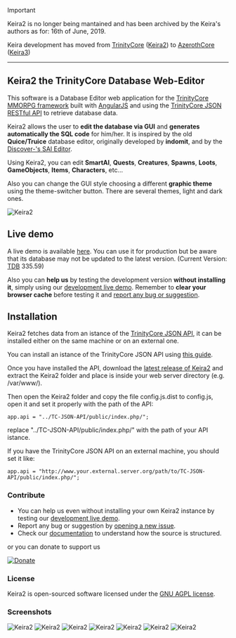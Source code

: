 > [!IMPORTANT]  
> Keira2 is no longer being mantained and has been archived by the Keira's authors as for: 16th of June, 2019.
> 
> Keira development has moved from [TrinityCore](https://github.com/TrinityCore/TrinityCore) ([Keira2](https://github.com/Helias/Keira2)) to [AzerothCore](https://github.com/azerothcore/azerothcore-wotlk) ([Keira3](https://github.com/azerothcore/Keira3))

------------------

## Keira2 the TrinityCore Database Web-Editor

This software is a Database Editor web application for the [TrinityCore MMORPG framework](https://github.com/TrinityCore/TrinityCore) built with [AngularJS](https://angularjs.org/) and using the [TrinityCore JSON RESTful API](https://github.com/ShinDarth/TC-JSON-API/) to retrieve database data.

Keira2 allows the user to **edit the database via GUI** and **generates automatically the SQL code** for him/her. It is inspired by the old **Quice/Truice** database editor, originally developed by **indomit**, and by the [Discover-'s SAI Editor](https://github.com/Discover-/SAI-Editor).

Using Keira2, you can edit **SmartAI**, **Quests**, **Creatures**, **Spawns**, **Loots**, **GameObjects**, **Items**, **Characters**, etc...

Also you can change the GUI style choosing a different **graphic theme** using the theme-switcher button. There are several themes, light and dark ones.

![Keira2](http://shinworld.altervista.org/images/keira2/Keira2.png "Keira2")

## Live demo

A live demo is available [here](https://keira2.altervista.org/Keira2-dev/). You can use it for production but be aware that its database may not be updated to the latest version. (Current Version: [TDB](https://github.com/TrinityCore/TrinityCore/issues/14421) 335.59)

Also you can **help us** by testing the development version **without installing it**, simply using our [development live demo](http://keira2.altervista.org/Keira2-dev/). Remember to **clear your browser cache** before testing it and [report any bug or suggestion](https://github.com/Helias/Keira2/issues/new).

## Installation

Keira2 fetches data from an istance of the [TrinityCore JSON API](https://github.com/ShinDarth/TC-JSON-API/), it can be installed either on the same machine or on an external one.

You can install an istance of the TrinityCore JSON API using [this guide](https://github.com/ShinDarth/TC-JSON-API/blob/master/INSTALL.md).

Once you have installed the API, download the [latest release of Keira2](https://github.com/Helias/Keira2/releases) and extract the Keira2 folder and place is inside your web server directory (e.g. /var/www/).

Then open the Keira2 folder and copy the file config.js.dist to config.js, open it and set it properly with the path of the API:

`app.api = "../TC-JSON-API/public/index.php/";`

replace "../TC-JSON-API/public/index.php/" with the path of your API istance.

If you have the TrinityCore JSON API on an external machine, you should set it like:

`app.api = "http://www.your.external.server.org/path/to/TC-JSON-API/public/index.php/";`


### Contribute

- You can help us even without installing your own Keira2 instance by testing our [development live demo](http://keira2.altervista.org/Keira2-dev/).
- Report any bug or suggestion by [opening a new issue](https://github.com/Helias/Keira2/issues/new).
- Check our [documentation](https://github.com/Helias/Keira2/wiki) to understand how the source is structured.

or you can donate to support us

[![Donate](https://www.paypal.com/en_GB/i/btn/btn_donateCC_LG.gif "Donate")](https://www.paypal.me/Stefano303)

### License

Keira2 is open-sourced software licensed under the [GNU AGPL license](https://github.com/Helias/Keira2/blob/master/LICENSE).

### Screenshots

![Keira2](http://shinworld.altervista.org/images/keira2/Keira2-2.png "Keira2")
![Keira2](http://shinworld.altervista.org/images/keira2/Keira2-3.png "Keira2")
![Keira2](http://shinworld.altervista.org/images/keira2/Keira2-4.png "Keira2")
![Keira2](http://shinworld.altervista.org/images/keira2/Keira2-5.png "Keira2")
![Keira2](http://shinworld.altervista.org/images/keira2/Keira2-themes.png "Keira2")
![Keira2](http://shinworld.altervista.org/images/keira2/Keira2-themes2.png "Keira2")
![Keira2](http://shinworld.altervista.org/images/keira2/Keira2-themes3.png "Keira2")
